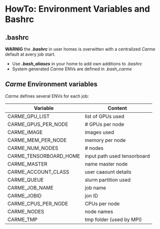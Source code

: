 
# HowTo: Environment Variables and Bashrc


## .bashrc
**WARNIG** the ***.bashrc*** in user homes is overwitten with a centralized *Carme* default at avery job start.

* Use ***.bash_aliases*** in your home to add own additions to *.bashrc*
* System generated *Carme* ENVs are defined in *.bash_carme*

## *Carme* Environment variables
*Carme* defines several ENVs for each job:

| Variable | Content |
|---|---|
|CARME_GPU_LIST| list of GPUs used |
|CARME_GPUS_PER_NODE| # GPUs per node |
|CARME_IMAGE| images used|
|CARME_MEM_PER_NODE| memory per node |
|CARME_NUM_NODES| # nodes |
|CARME_TENSORBOARD_HOME| input path used tensorboard |
|CARME_MASTER| name master node |
|CARME_ACCOUNT_CLASS| user caaount details |
|CARME_QUEUE| slurm partition used|
|CARME_JOB_NAME| job name |
|CARME_JOBID| jon ID |
|CARME_CPUS_PER_NODE| CPUs per node |
|CARME_NODES| node names |
|CARME_TMP| tmp folder (used by MPI)|

